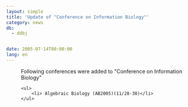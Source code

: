 ```yaml
---
layout: simple
title: 'Update of "Conference on Information Biology"'
category: news
db:
  - ddbj


date: 2005-07-14T00:00:00
lang: en
---
```


<dd>Following conferences were added to "Conference on Information Biology"

    <ul>
        <li> Algebraic Biology (AB2005)(11/28-30)</li>
    </ul>
</dd>
